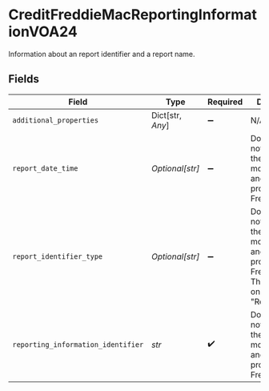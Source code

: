 # CreditFreddieMacReportingInformationVOA24

Information about an report identifier and a report name.


## Fields

| Field                                                                                                               | Type                                                                                                                | Required                                                                                                            | Description                                                                                                         |
| ------------------------------------------------------------------------------------------------------------------- | ------------------------------------------------------------------------------------------------------------------- | ------------------------------------------------------------------------------------------------------------------- | ------------------------------------------------------------------------------------------------------------------- |
| `additional_properties`                                                                                             | Dict[str, *Any*]                                                                                                    | :heavy_minus_sign:                                                                                                  | N/A                                                                                                                 |
| `report_date_time`                                                                                                  | *Optional[str]*                                                                                                     | :heavy_minus_sign:                                                                                                  | Documentation not found in the MISMO model viewer and not provided by Freddie Mac.                                  |
| `report_identifier_type`                                                                                            | *Optional[str]*                                                                                                     | :heavy_minus_sign:                                                                                                  | Documentation not found in the MISMO model viewer and not provided by Freddie Mac. The value can only be "ReportID" |
| `reporting_information_identifier`                                                                                  | *str*                                                                                                               | :heavy_check_mark:                                                                                                  | Documentation not found in the MISMO model viewer and not provided by Freddie Mac.                                  |